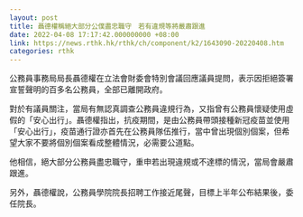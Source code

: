 ```yaml
---
layout: post
title: 聶德權稱絕大部分公僕盡忠職守　若有違規等將嚴肅跟進
date: 2022-04-08 17:17:42.000000000 +08:00
link: https://news.rthk.hk/rthk/ch/component/k2/1643090-20220408.htm
categories: rthk
---
```


公務員事務局局長聶德權在立法會財委會特別會議回應議員提問，表示因拒絕簽署宣誓聲明的百多名公務員，全部已離開政府。

對於有議員關注，當局有無認真調查公務員違規行為，又指曾有公務員懷疑使用虛假的「安心出行」。聶德權指出，抗疫期間，是由公務員帶頭接種新冠疫苗並使用「安心出行」，疫苗通行證亦首先在公務員隊伍推行，當中曾出現個別個案，但希望大家不要將個別個案看成整體情況，必需要公道點。

他相信，絕大部分公務員盡忠職守，重申若出現違規或不達標的情況，當局會嚴肅跟進。

另外，聶德權說，公務員學院院長招聘工作接近尾聲，目標上半年公布結果後，委任院長。
